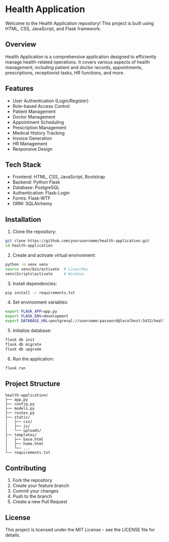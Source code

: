 # Health Application

Welcome to the Health Application repository! This project is built using HTML, CSS, JavaScript, and Flask framework.

## Overview

Health Application is a comprehensive application designed to efficiently manage health-related operations. It covers various aspects of health management, including patient and doctor records, appointments, prescriptions, receptionist tasks, HR functions, and more.

## Features

- User Authentication (Login/Register)
- Role-based Access Control
- Patient Management
- Doctor Management
- Appointment Scheduling
- Prescription Management
- Medical History Tracking
- Invoice Generation
- HR Management
- Responsive Design

## Tech Stack

- Frontend: HTML, CSS, JavaScript, Bootstrap
- Backend: Python Flask
- Database: PostgreSQL
- Authentication: Flask-Login
- Forms: Flask-WTF
- ORM: SQLAlchemy

## Installation

1. Clone the repository:
```bash
git clone https://github.com/yourusername/health-application.git
cd health-application
```

2. Create and activate virtual environment:
```bash
python -m venv venv
source venv/bin/activate  # Linux/Mac
venv\Scripts\activate     # Windows
```

3. Install dependencies:
```bash
pip install -r requirements.txt
```

4. Set environment variables:
```bash
export FLASK_APP=app.py
export FLASK_ENV=development
export DATABASE_URL=postgresql://username:password@localhost:5432/health_system
```

5. Initialize database:
```bash
flask db init
flask db migrate
flask db upgrade
```

6. Run the application:
```bash
flask run
```

## Project Structure

```
health-application/
├── app.py
├── config.py
├── models.py
├── routes.py
├── static/
│   ├── css/
│   ├── js/
│   └── uploads/
├── templates/
│   ├── base.html
│   ├── home.html
│   └── ...
└── requirements.txt
```

## Contributing

1. Fork the repository
2. Create your feature branch
3. Commit your changes
4. Push to the branch
5. Create a new Pull Request

## License

This project is licensed under the MIT License - see the LICENSE file for details.





